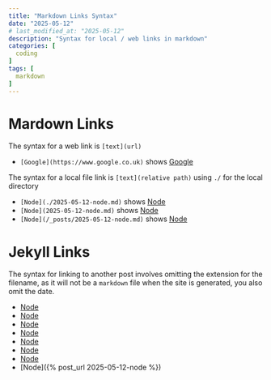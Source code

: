 ```yaml
---
title: "Markdown Links Syntax"
date: "2025-05-12"
# last_modified_at: "2025-05-12"
description: "Syntax for local / web links in markdown"
categories: [
  coding
]
tags: [
  markdown
]
---
```


# Mardown Links
The syntax for a web link is `[text](url)`
- `[Google](https://www.google.co.uk)` shows [Google](https://www.google.co.uk)

The syntax for a local file link is `[text](relative path)` using `./` for the local directory
- `[Node](./2025-05-12-node.md)` shows [Node](./2025-05-12-node.md)
- `[Node](2025-05-12-node.md)` shows [Node](2025-05-12-node.md)
- `[Node](/_posts/2025-05-12-node.md)` shows [Node](/_posts/2025-05-12-node.md)

# Jekyll Links
The syntax for linking to another post involves omitting the extension for the filename, as it will not be a `markdown` file when the site is generated, you also omit the date.

- [Node](/node)
- [Node](../node)
- [Node](./node)
- [Node](node)
- [Node](./posts/node)
- [Node](/posts/node)
- [Node](posts/node)
- [Node]({% post_url 2025-05-12-node %})